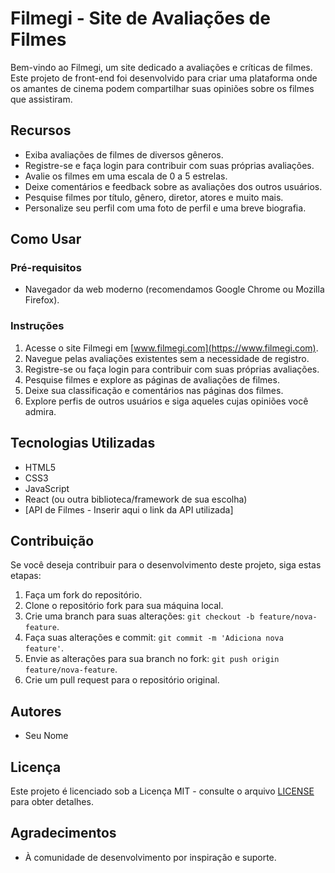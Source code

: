 # Filmegi - Site de Avaliações de Filmes



Bem-vindo ao Filmegi, um site dedicado a avaliações e críticas de filmes. Este projeto de front-end foi desenvolvido para criar uma plataforma onde os amantes de cinema podem compartilhar suas opiniões sobre os filmes que assistiram.

## Recursos

- Exiba avaliações de filmes de diversos gêneros.
- Registre-se e faça login para contribuir com suas próprias avaliações.
- Avalie os filmes em uma escala de 0 a 5 estrelas.
- Deixe comentários e feedback sobre as avaliações dos outros usuários.
- Pesquise filmes por título, gênero, diretor, atores e muito mais.
- Personalize seu perfil com uma foto de perfil e uma breve biografia.

## Como Usar

### Pré-requisitos

- Navegador da web moderno (recomendamos Google Chrome ou Mozilla Firefox).

### Instruções

1. Acesse o site Filmegi em [www.filmegi.com](https://www.filmegi.com).
2. Navegue pelas avaliações existentes sem a necessidade de registro.
3. Registre-se ou faça login para contribuir com suas próprias avaliações.
4. Pesquise filmes e explore as páginas de avaliações de filmes.
5. Deixe sua classificação e comentários nas páginas dos filmes.
6. Explore perfis de outros usuários e siga aqueles cujas opiniões você admira.

## Tecnologias Utilizadas

- HTML5
- CSS3
- JavaScript
- React (ou outra biblioteca/framework de sua escolha)
- [API de Filmes - Inserir aqui o link da API utilizada]

## Contribuição

Se você deseja contribuir para o desenvolvimento deste projeto, siga estas etapas:

1. Faça um fork do repositório.
2. Clone o repositório fork para sua máquina local.
3. Crie uma branch para suas alterações: `git checkout -b feature/nova-feature`.
4. Faça suas alterações e commit: `git commit -m 'Adiciona nova feature'`.
5. Envie as alterações para sua branch no fork: `git push origin feature/nova-feature`.
6. Crie um pull request para o repositório original.

## Autores

- Seu Nome

## Licença

Este projeto é licenciado sob a Licença MIT - consulte o arquivo [LICENSE](LICENSE) para obter detalhes.

## Agradecimentos

- À comunidade de desenvolvimento por inspiração e suporte.
